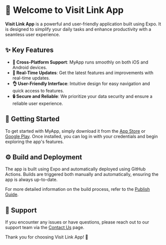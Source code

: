 # 🎉 Welcome to Visit Link App

**Visit Link App** is a powerful and user-friendly application built using Expo. It is designed to simplify your daily tasks and enhance productivity with a seamless user experience.

## ✨ Key Features

- **📱 Cross-Platform Support**: MyApp runs smoothly on both iOS and Android devices.
- **🔄 Real-Time Updates**: Get the latest features and improvements with real-time updates.
- **👌 User-Friendly Interface**: Intuitive design for easy navigation and quick access to features.
- **🔒 Secure and Reliable**: We prioritize your data security and ensure a reliable user experience.

## 🚀 Getting Started

To get started with MyApp, simply download it from the [App Store](#) or [Google Play](#). Once installed, you can log in with your credentials and begin exploring the app's features.

## ⚙️ Build and Deployment

The app is built using Expo and automatically deployed using GitHub Actions. Builds are triggered both manually and automatically, ensuring the app is always up-to-date.

For more detailed information on the build process, refer to the [Publish Guide](publish.md).

## 💬 Support

If you encounter any issues or have questions, please reach out to our support team via the [Contact Us](#) page.

Thank you for choosing Visit Link App! 🎉
